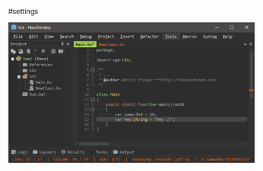 #settings

![Screenshot of HaxeDevelop](https://github.com/dmitryhryppa/settings/blob/master/haxedevelop/preview.png)
